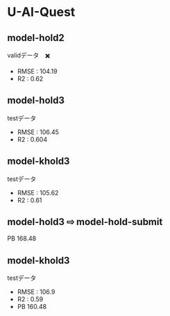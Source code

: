 # U-AI-Quest

## model-hold2
validデータ　✖️<br>
* RMSE : 104.19 <br>
* R2 : 0.62

## model-hold3
testデータ　<br>
* RMSE : 106.45 <br>
* R2 : 0.604

## model-khold3
testデータ　<br>
* RMSE : 105.62 <br>
* R2 : 0.61


## model-hold3 ⇨ model-hold-submit
PB 168.48

## model-khold3
testデータ　<br>
* RMSE : 106.9 <br>
* R2 : 0.59
* PB 160.48
